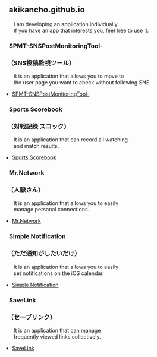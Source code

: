 ## &nbsp;&nbsp;&nbsp;akikancho.github.io

&ensp;&ensp;&ensp;&ensp;I am developing an application individually.  
&ensp;&ensp;&ensp;&ensp;If you have an app that interests you, feel free to use it.

### &nbsp;&nbsp;&nbsp;&nbsp;SPMT-SNSPostMonitoringTool-
### &nbsp;&nbsp;&nbsp;（SNS投稿監視ツール）

&ensp;&ensp;&ensp;&ensp;It is an application that allows you to move to  
&ensp;&ensp;&ensp;&ensp;the user page you want to check without following SNS.  

*   [SPMT-SNSPostMonitoringTool-](https://itunes.apple.com/jp/app/id1582735087?mt=8)

### &nbsp;&nbsp;&nbsp;&nbsp;Sports Scorebook
### &nbsp;&nbsp;&nbsp;（対戦記録 スコック）

&ensp;&ensp;&ensp;&ensp;It is an application that can record all watching  
&ensp;&ensp;&ensp;&ensp;and match results.

*   [Sports Scorebook](https://itunes.apple.com/jp/app/id1606615459?mt=8)

### &nbsp;&nbsp;&nbsp;&nbsp;Mr.Network
### &nbsp;&nbsp;&nbsp;（人脈さん）

&ensp;&ensp;&ensp;&ensp;It is an application that allows you to easily  
&ensp;&ensp;&ensp;&ensp;manage personal connections.

*   [Mr.Network](https://itunes.apple.com/jp/app/id1621511716?mt=8)

### &nbsp;&nbsp;&nbsp;&nbsp;Simple Notification
### &nbsp;&nbsp;&nbsp;（ただ通知がしたいだけ）

&ensp;&ensp;&ensp;&ensp;It is an application that allows you to easily  
&ensp;&ensp;&ensp;&ensp;set notifications on the iOS calendar.

*   [Simple Notification](https://itunes.apple.com/jp/app/id1626758027?mt=8)
 
### &nbsp;&nbsp;&nbsp;&nbsp;SaveLink
### &nbsp;&nbsp;&nbsp;（セーブリンク）

&ensp;&ensp;&ensp;&ensp;It is an application that can manage  
&ensp;&ensp;&ensp;&ensp;frequently viewed links collectively.

*   [SaveLink](https://itunes.apple.com/jp/app/id6443965471?mt=8)
